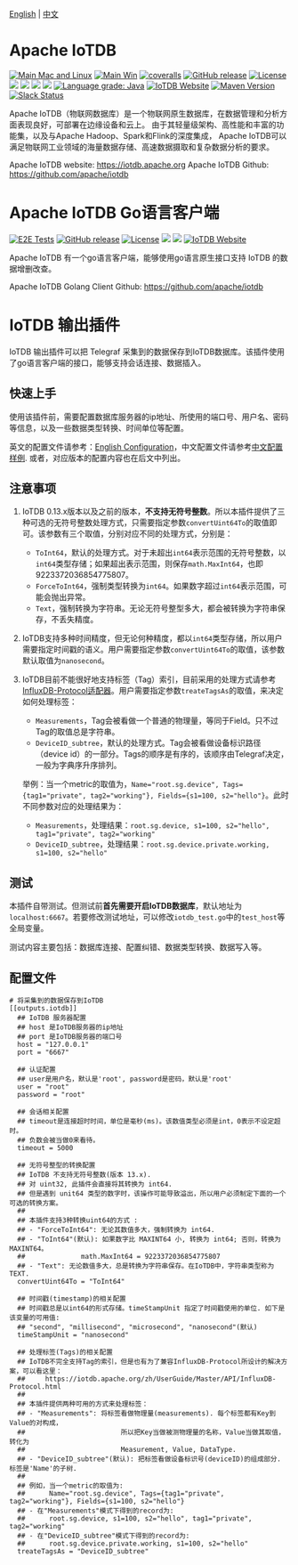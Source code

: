 [English](./README.md) | [中文](./README_ZH.md)

# Apache IoTDB

[![Main Mac and Linux](https://github.com/apache/iotdb/actions/workflows/main-unix.yml/badge.svg)](https://github.com/apache/iotdb/actions/workflows/main-unix.yml)
[![Main Win](https://github.com/apache/iotdb/actions/workflows/main-win.yml/badge.svg)](https://github.com/apache/iotdb/actions/workflows/main-win.yml)
[![coveralls](https://coveralls.io/repos/github/apache/iotdb/badge.svg?branch=master)](https://coveralls.io/repos/github/apache/iotdb/badge.svg?branch=master)
[![GitHub release](https://img.shields.io/github/release/apache/iotdb.svg)](https://github.com/apache/iotdb/releases)
[![License](https://img.shields.io/badge/license-Apache%202-4EB1BA.svg)](https://www.apache.org/licenses/LICENSE-2.0.html)
![](https://github-size-badge.herokuapp.com/apache/iotdb.svg)
![](https://img.shields.io/github/downloads/apache/iotdb/total.svg)
![](https://img.shields.io/badge/platform-win10%20%7C%20macox%20%7C%20linux-yellow.svg)
![](https://img.shields.io/badge/java--language-1.8-blue.svg)
[![Language grade: Java](https://img.shields.io/lgtm/grade/java/g/apache/iotdb.svg?logo=lgtm&logoWidth=18)](https://lgtm.com/projects/g/apache/iotdb/context:java)
[![IoTDB Website](https://img.shields.io/website-up-down-green-red/https/shields.io.svg?label=iotdb-website)](https://iotdb.apache.org/)
[![Maven Version](https://maven-badges.herokuapp.com/maven-central/org.apache.iotdb/iotdb-parent/badge.svg)](http://search.maven.org/#search|gav|1|g:"org.apache.iotdb")
[![Slack Status](https://img.shields.io/badge/slack-join_chat-white.svg?logo=slack&style=social)](https://join.slack.com/t/apacheiotdb/shared_invite/zt-qvso1nj8-7715TpySZtZqmyG5qXQwpg)

Apache IoTDB（物联网数据库）是一个物联网原生数据库，在数据管理和分析方面表现良好，可部署在边缘设备和云上。
由于其轻量级架构、高性能和丰富的功能集，以及与Apache Hadoop、Spark和Flink的深度集成，
Apache IoTDB可以满足物联网工业领域的海量数据存储、高速数据摄取和复杂数据分析的要求。

Apache IoTDB website: https://iotdb.apache.org
Apache IoTDB Github: https://github.com/apache/iotdb

# Apache IoTDB Go语言客户端

[![E2E Tests](https://github.com/apache/iotdb-client-go/actions/workflows/e2e.yml/badge.svg)](https://github.com/apache/iotdb-client-go/actions/workflows/e2e.yml)
[![GitHub release](https://img.shields.io/github/release/apache/iotdb-client-go.svg)](https://github.com/apache/iotdb-client-go/releases)
[![License](https://img.shields.io/badge/license-Apache%202-4EB1BA.svg)](https://www.apache.org/licenses/LICENSE-2.0.html)
![](https://github-size-badge.herokuapp.com/apache/iotdb-client-go.svg)
![](https://img.shields.io/badge/platform-win10%20%7C%20macos%20%7C%20linux-yellow.svg)
[![IoTDB Website](https://img.shields.io/website-up-down-green-red/https/shields.io.svg?label=iotdb-website)](https://iotdb.apache.org/)

Apache IoTDB 有一个go语言客户端，能够使用go语言原生接口支持 IoTDB 的数据增删改查。

Apache IoTDB Golang Client Github: https://github.com/apache/iotdb

# IoTDB 输出插件

IoTDB 输出插件可以把 Telegraf 采集到的数据保存到IoTDB数据库。该插件使用了go语言客户端的接口，能够支持会话连接、数据插入。

## 快速上手

使用该插件前，需要配置数据库服务器的ip地址、所使用的端口号、用户名、密码等信息，以及一些数据类型转换、时间单位等配置。

英文的配置文件请参考：[English Configuration](./sample.conf)，中文配置文件请参考[中文配置样例](./sample_zh.conf). 或者，对应版本的配置内容也在后文中列出。

## 注意事项

1. IoTDB 0.13.x版本以及之前的版本，**不支持无符号整数**。所以本插件提供了三种可选的无符号整数处理方式，只需要指定参数`convertUint64To`的取值即可。该参数有三个取值，分别对应不同的处理方式，分别是：
   - `ToInt64`，默认的处理方式。对于未超出`int64`表示范围的无符号整数，以`int64`类型存储；如果超出表示范围，则保存`math.MaxInt64`，也即9223372036854775807。
   - `ForceToInt64`，强制类型转换为`int64`。如果数字超过`int64`表示范围，可能会抛出异常。
   - `Text`，强制转换为字符串。无论无符号整型多大，都会被转换为字符串保存，不丢失精度。

2. IoTDB支持多种时间精度，但无论何种精度，都以`int64`类型存储，所以用户需要指定时间戳的语义。用户需要指定参数`convertUint64To`的取值，该参数默认取值为`nanosecond`。

3. IoTDB目前不能很好地支持标签（Tag）索引，目前采用的处理方式请参考[InfluxDB-Protocol适配器](https://iotdb.apache.org/zh/UserGuide/Master/API/InfluxDB-Protocol.html)。用户需要指定参数`treateTagsAs`的取值，来决定如何处理标签：

   - `Measurements`，Tag会被看做一个普通的物理量，等同于Field。只不过Tag的取值总是字符串。
   - `DeviceID_subtree`，默认的处理方式。Tag会被看做设备标识路径（device id）的一部分。Tags的顺序是有序的，该顺序由Telegraf决定，一般为字典序升序排列。

   举例：当一个metric的取值为，`Name="root.sg.device", Tags={tag1="private", tag2="working"}, Fields={s1=100, s2="hello"}`。此时不同参数对应的处理结果为：

   - `Measurements`，处理结果：`root.sg.device, s1=100, s2="hello", tag1="private", tag2="working"`
   - `DeviceID_subtree`，处理结果：`root.sg.device.private.working, s1=100, s2="hello"`

## 测试

本插件自带测试。但测试前**首先需要开启IoTDB数据库**，默认地址为`localhost:6667`。若要修改测试地址，可以修改`iotdb_test.go`中的`test_host`等全局变量。

测试内容主要包括：数据库连接、配置纠错、数据类型转换、数据写入等。

## 配置文件

```properties
# 将采集到的数据保存到IoTDB
[[outputs.iotdb]]
  ## IoTDB 服务器配置
  ## host 是IoTDB服务器的ip地址
  ## port 是IoTDB服务器的端口号
  host = "127.0.0.1"
  port = "6667"

  ## 认证配置
  ## user是用户名，默认是'root', password是密码，默认是'root'
  user = "root"
  password = "root"

  ## 会话相关配置
  ## timeout是连接超时时间，单位是毫秒(ms)。该数值类型必须是int，0表示不设定超时。
  ## 负数会被当做0来看待。
  timeout = 5000

  ## 无符号整型的转换配置
  ## IoTDB 不支持无符号整数(版本 13.x).
  ## 对 uint32, 此插件会直接将其转换为 int64.
  ## 但是遇到 unit64 类型的数字时，该操作可能导致溢出，所以用户必须制定下面的一个可选的转换方案。
  ## 
  ## 本插件支持3种转换uint64的方式 : 
  ## - "ForceToInt64": 无论其数值多大，强制转换为 int64.
  ## - "ToInt64"(默认): 如果数字比 MAXINT64 小, 转换为 int64; 否则，转换为 MAXINT64。
  ##              math.MaxInt64 = 9223372036854775807
  ## - "Text": 无论数值多大，总是转换为字符串保存。在IoTDB中，字符串类型称为TEXT.
  convertUint64To = "ToInt64"

  ## 时间戳(timestamp)的相关配置
  ## 时间戳总是以int64的形式存储。timeStampUnit 指定了时间戳使用的单位. 如下是该变量的可用值:
  ## "second", "millisecond", "microsecond", "nanosecond"(默认)
  timeStampUnit = "nanosecond"

  ## 处理标签(Tags)的相关配置
  ## IoTDB不完全支持Tag的索引，但是也有为了兼容InfluxDB-Protocol所设计的解决方案，可以看这里：
  ##     https://iotdb.apache.org/zh/UserGuide/Master/API/InfluxDB-Protocol.html
  ## 
  ## 本插件提供两种可用的方式来处理标签：
  ## - "Measurements": 将标签看做物理量(measurements). 每个标签都有Key到Value的对构成，
  ##                        所以把Key当做被测物理量的名称，Value当做其取值，转化为
  ##                        Measurement, Value, DataType.
  ## - "DeviceID_subtree"(默认): 把标签看做设备标识号(deviceID)的组成部分. 标签是'Name'的子树.
  ##
  ## 例如，当一个metric的取值为:
  ##      Name="root.sg.device", Tags={tag1="private", tag2="working"}, Fields={s1=100, s2="hello"}
  ## - 在"Measurements"模式下得到的record为:
  ##      root.sg.device, s1=100, s2="hello", tag1="private", tag2="working"
  ## - 在"DeviceID_subtree"模式下得到的record为:
  ##      root.sg.device.private.working, s1=100, s2="hello"
  treateTagsAs = "DeviceID_subtree"

```

